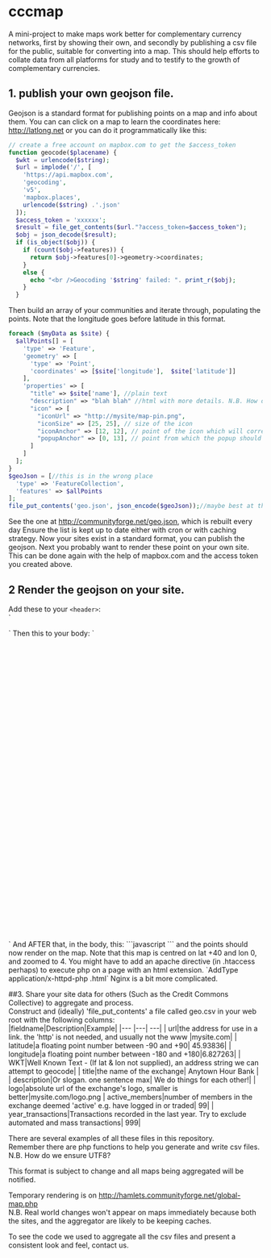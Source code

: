# cccmap
A mini-project to make maps work better for complementary currency networks, first by showing their own, and secondly by publishing a csv file for the public, suitable for converting into a map.
This should help efforts to collate data from all platforms for study and to testify to the growth of complementary currencies.

## 1. publish your own geojson file.
Geojson is a standard format for publishing points on a map and info about them.
You can can click on a map to learn the coordinates here: http://latlong.net
or you can do it programmatically like this:
```php
// create a free account on mapbox.com to get the $access_token
function geocode($placename) {
  $wkt = urlencode($string);
  $url = implode('/', [
    'https://api.mapbox.com',
    'geocoding',
    'v5',
    'mapbox.places',
    urlencode($string) .'.json'
  ]);
  $access_token = 'xxxxxx';
  $result = file_get_contents($url."?access_token=$access_token");
  $obj = json_decode($result);
  if (is_object($obj)) {
    if (count($obj->features)) {
      return $obj->features[0]->geometry->coordinates;
    }
    else {
      echo "<br />Geocoding '$string' failed: ". print_r($obj);
    }
  }
```
Then build an array of your communities and iterate through, populating the points. Note that the longitude goes before latitude in this format.
```php
foreach ($myData as $site) {
  $allPoints[] = [
    'type' => 'Feature',
    'geometry' => [
      'type' => 'Point',
      'coordinates' => [$site['longitude'],  $site['latitude']]
    ],
    'properties' => [
      "title" => $site['name'], //plain text
      "description" => "blah blah" //html with more details. N.B. How do we ensure UTF8?
      "icon" => [
        "iconUrl" => "http://mysite/map-pin.png",
        "iconSize" => [25, 25], // size of the icon
        "iconAnchor" => [12, 12], // point of the icon which will correspond to marker's location
        "popupAnchor" => [0, 13], // point from which the popup should open relative to the iconAnchor
      ]
    ]
  ];
}
$geoJson = [//this is in the wrong place
  'type' => 'FeatureCollection',
  'features' => $allPoints
];
file_put_contents('geo.json', json_encode($geoJson));//maybe best at the web root?
```
See the one at http://communityforge.net/geo.json, which is rebuilt every day
Ensure the list is kept up to date either with cron or with caching strategy.
Now your sites exist in a standard format, you can publish the geojson. Next you probably want to render these point on your own site. This can be done again with the help of mapbox.com and the access token you created above.

## 2 Render the geojson on your site.
Add these to your `<header>`:  
`<script src="https://api.mapbox.com/mapbox.js/v3.1.0/mapbox.js"></script>
<link href="https://api.mapbox.com/mapbox.js/v3.1.0/mapbox.css" rel="stylesheet" />
<meta name='viewport' content='initial-scale=1,maximum-scale=1,user-scalable=no' />`
Then this to your body:
`<div id="map" style="width: 90%; height: 600px;"></div>`
And AFTER that, in the body, this:
```javascript
<script>
  L.mapbox.accessToken = 'ACCESS_TOKEN';
  var map = L.mapbox.map('map', 'mapbox.streets').setView([40, 0], 4);
  var myLayer = L.mapbox.featureLayer().addTo(map);
  var geoJson = <?php include './geo.json'; ?>
  myLayer.on('layeradd', function(e) {
    var marker = e.layer,
      feature = marker.feature;
    marker.setIcon(L.icon(feature.properties.icon));
  });
  myLayer.setGeoJSON(geoJson);
</script>
```
and the points should now render on the map. Note that this map is centred on lat +40 and lon 0, and zoomed to 4. You might have to add an apache directive (in .htaccess perhaps) to execute php on a page with an html extension.
`AddType application/x-httpd-php .html`
Nginx is a bit more complicated.

##3. Share your site data for others (Such as the Credit Commons Collective) to aggregate and process.  
Construct and (ideally) 'file_put_contents' a file called geo.csv in your web root with the following columns:  
|fieldname|Description|Example|
|--- |---| ---|
| url|the address for use in a link. the 'http' is not needed, and usually not the www |mysite.com|
| latitude|a floating point number between -90 and +90| 45.93836|
| longitude|a floating point number between -180 and +180|6.827263|
| WKT|Well Known Text - (If lat & lon not supplied), an address string we can attempt to geocode| 
| title|the name of the exchange| Anytown Hour Bank |
| description|Or slogan. one sentence max| We do things for each other!|
| logo|absolute url of the exchange's logo, smaller is better|mysite.com/logo.png
| active_members|number of members in the exchange deemed 'active' e.g. have logged in or traded| 99|
| year_transactions|Transactions recorded in the last year. Try to exclude automated and mass transactions| 999|

There are several examples of all these files in this repository.  
Remember there are php functions to help you generate and write csv files.  
N.B. How do we ensure UTF8?  

This format is subject to change and all maps being aggregated will be notified.

Temporary rendering is on http://hamlets.communityforge.net/global-map.php  
N.B. Real world changes won't appear on maps immediately because both the sites, and the aggregator are likely to be keeping caches.

To see the code we used to aggregate all the csv files and present a consistent look and feel, contact us.

